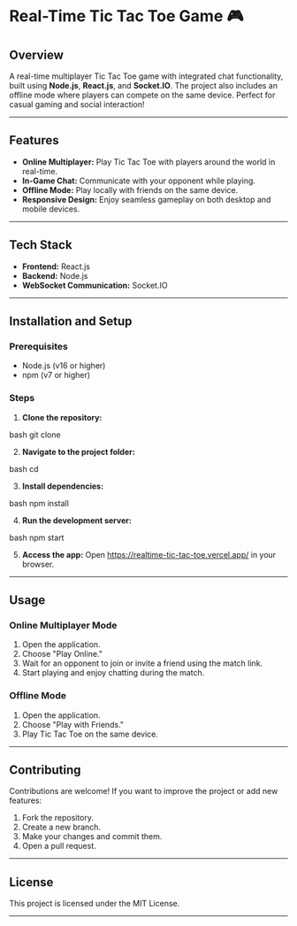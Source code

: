 # Real-Time Tic Tac Toe Game 🎮

## Overview
A real-time multiplayer Tic Tac Toe game with integrated chat functionality, built using **Node.js**, **React.js**, and **Socket.IO**. The project also includes an offline mode where players can compete on the same device. Perfect for casual gaming and social interaction!

---

## Features
- **Online Multiplayer:** Play Tic Tac Toe with players around the world in real-time.
- **In-Game Chat:** Communicate with your opponent while playing.
- **Offline Mode:** Play locally with friends on the same device.
- **Responsive Design:** Enjoy seamless gameplay on both desktop and mobile devices.

---

## Tech Stack
- **Frontend:** React.js
- **Backend:** Node.js
- **WebSocket Communication:** Socket.IO

---

## Installation and Setup

### Prerequisites
- Node.js (v16 or higher)
- npm (v7 or higher)

### Steps
1. **Clone the repository:**
   
bash
   git clone <repository-url>


2. **Navigate to the project folder:**
   
bash
   cd <project-folder>


3. **Install dependencies:**
   
bash
   npm install


4. **Run the development server:**
   
bash
   npm start


5. **Access the app:**
   Open https://realtime-tic-tac-toe.vercel.app/ in your browser.

---

## Usage

### Online Multiplayer Mode
1. Open the application.
2. Choose "Play Online."
3. Wait for an opponent to join or invite a friend using the match link.
4. Start playing and enjoy chatting during the match.

### Offline Mode
1. Open the application.
2. Choose "Play with Friends."
3. Play Tic Tac Toe on the same device.

---



## Contributing
Contributions are welcome! If you want to improve the project or add new features:
1. Fork the repository.
2. Create a new branch.
3. Make your changes and commit them.
4. Open a pull request.

---

## License
This project is licensed under the MIT License.

---

